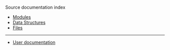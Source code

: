 Source documentation index

* [Modules](modules.html)
* [Data Structures](annotated.html)
* [Files](files.html)

-- -- --

* [User documentation](../howto.html)
